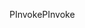 <span data-ttu-id="e2f23-101">PInvoke</span><span class="sxs-lookup"><span data-stu-id="e2f23-101">PInvoke</span></span>